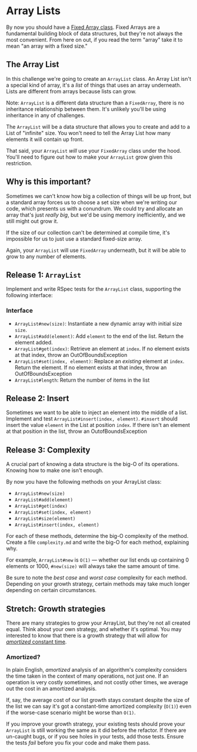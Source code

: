 # Array Lists

By now you should have a [Fixed Array class](../../../data-structures-array-challenge). Fixed Arrays are a fundamental building block of data structures, but they're not always the most convenient. From here on out, if you read the term "array" take it to mean "an array with a fixed size."

## The Array List

In this challenge we're going to create an `ArrayList` class. An Array List isn't a special kind of array, it's a _list_ of things that uses an array underneath. Lists are different from arrays because lists can grow.

Note: `ArrayList` is a different data structure than a `FixedArray`, there is no inheritance relationship between them. It's unlikely you'll be using inheritance in any of challenges.

The `ArrayList` will be a data structure that allows you to create and add to a List of "infinite" size. You won't need to tell the Array List how many elements it will contain up front.

That said, your `ArrayList` _will_ use your `FixedArray` class under the hood. You'll need to figure out how to make your `ArrayList` grow given this restriction.

## Why is this important?

Sometimes we can't know how big a collection of things will be up front, but a standard array forces us to choose a set size when we're writing our code, which presents us with a conundrum. We could try and allocate an array that's just _really big_, but we'd be using memory inefficiently, and we still might out grow it.

If the size of our collection can't be determined at compile time, it's impossible for us to just use a standard fixed-size array.

Again, your `ArrayList` will use `FixedArray` underneath, but it will be able to grow to any number of elements.

## Release 1: `ArrayList`

Implement and write RSpec tests for the `ArrayList` class, supporting the following interface:

### Interface
 - `ArrayList#new(size)`: Instantiate a new dynamic array with initial size `size`.
 - `ArrayList#add(element)`: Add `element` to the end of the list. Return the element added.
 - `ArrayList#get(index)`: Retrieve an element at `index`. If no element exists at that index, throw an OutOfBoundsException
 - `ArrayList#set(index, element)`: Replace an _existing_ element at `index`. Return the element. If no element exists at that index, throw an OutOfBoundsException
 - `ArrayList#length`: Return the number of items in the list


## Release 2: Insert

Sometimes we want to be able to inject an element into the middle of a list. Implement and test `ArrayList#insert(index, element)`. `#insert` should insert the value `element` in the List at position `index`.  If there isn't an element at that position in the list, throw an OutofBoundsException

## Release 3: Complexity

A crucial part of knowing a data structure is the big-O of its operations. Knowing how to make one isn't enough.

By now you have the following methods on your ArrayList class:

- `ArrayList#new(size)`
- `ArrayList#add(element)`
- `ArrayList#get(index)`
- `ArrayList#set(index, element)`
- `ArrayList#size(element)`
- `ArrayList#insert(index, element)`

For each of these methods, determine the big-O complexity of the method. Create a file `complexity.md` and write the big-O for each method, explaining why.

For example, `ArrayList#new` is `O(1)` — whether our list ends up containing 0 elements or 1000, `#new(size)` will always take the same amount of time.

Be sure to note the _best case_ and _worst case_ complexity for each method. Depending on your growth strategy, certain methods may take much longer depending on certain circumstances.

## Stretch: Growth strategies

There are many strategies to grow your ArrayList, but they're not all created equal. Think about your own strategy, and whether it's optimal. You may interested to know that there is a growth strategy that will allow for [_amortized_ constant time](http://en.wikipedia.org/wiki/Amortized_analysis).

### Amortized?

In plain English, _amortized_ analysis of an algorithm's complexity considers the time taken in the context of many operations, not just one. If an operation is very costly sometimes, and not costly other times, we average out the cost in an amortized analysis.

If, say, the average cost of our list growth stays constant despite the size of the list we can say it's got a constant-time amortized complexity (`O(1)`) even if the worse-case scenario might be worse than `O(1)`.

If you improve your growth strategy, your existing tests should prove your `ArrayList` is still working the same as it did before the refactor. If there are un-caught bugs, or if you see holes in your tests, add those tests. Ensure the tests _fail_ before you fix your code and make them pass.
